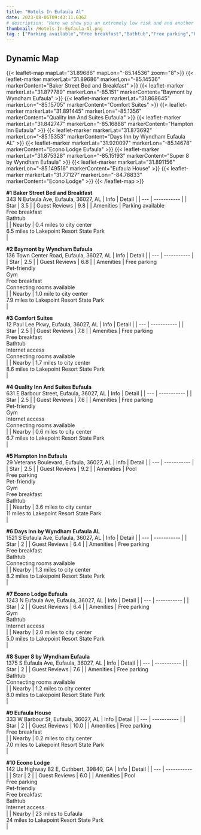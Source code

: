 ```yaml
---
title: "Hotels In Eufaula Al"
date: 2023-08-06T09:43:11.636Z
# description: "Here we show you an extremely low risk and and another medium risk approach to earn passive income "
thumbnail: /Hotels-In-Eufaula-Al.png
tag : ["Parking available","Free breakfast","Bathtub","Free parking","Pet-friendly","Gym","Connecting rooms available","Internet access","Pool"]
---
```


## Dynamic Map
{{< leaflet-map  mapLat="31.89686" mapLon="-85.14536" zoom="8">}}
    {{< leaflet-marker markerLat="31.89686" markerLon="-85.14536" markerContent="Baker Street Bed and Breakfast" >}}
    {{< leaflet-marker markerLat="31.877789" markerLon="-85.151" markerContent="Baymont by Wyndham Eufaula" >}}
    {{< leaflet-marker markerLat="31.868645" markerLon="-85.15705" markerContent="Comfort Suites" >}}
    {{< leaflet-marker markerLat="31.891445" markerLon="-85.1356" markerContent="Quality Inn And Suites Eufaula" >}}
    {{< leaflet-marker markerLat="31.842747" markerLon="-85.16888" markerContent="Hampton Inn Eufaula" >}}
    {{< leaflet-marker markerLat="31.873692" markerLon="-85.15353" markerContent="Days Inn by Wyndham Eufaula AL" >}}
    {{< leaflet-marker markerLat="31.920097" markerLon="-85.14678" markerContent="Econo Lodge Eufaula" >}}
    {{< leaflet-marker markerLat="31.875328" markerLon="-85.15193" markerContent="Super 8 by Wyndham Eufaula" >}}
    {{< leaflet-marker markerLat="31.891156" markerLon="-85.149516" markerContent="Eufaula House" >}}
    {{< leaflet-marker markerLat="31.77127" markerLon="-84.78833" markerContent="Econo Lodge" >}}
{{< /leaflet-map >}}


**#1 Baker Street Bed and Breakfast**<br>343 N Eufaula Ave, Eufaula, 36027, AL
| Info | Detail |
| --- | ----------- |
| Star | 3.5 |
| Guest Reviews | 9.8 |
| Amenities | Parking available<br>Free breakfast<br>Bathtub<br> |
| Nearby | 0.4 miles to city center<br>6.5 miles to Lakepoint Resort State Park<br> |

**#2 Baymont by Wyndham Eufaula**<br>136 Town Center Road, Eufaula, 36027, AL
| Info | Detail |
| --- | ----------- |
| Star | 2.5 |
| Guest Reviews | 6.8 |
| Amenities | Free parking<br>Pet-friendly<br>Gym<br>Free breakfast<br>Connecting rooms available<br> |
| Nearby | 1.0 mile to city center<br>7.9 miles to Lakepoint Resort State Park<br> |

**#3 Comfort Suites**<br>12 Paul Lee Pkwy, Eufaula, 36027, AL
| Info | Detail |
| --- | ----------- |
| Star | 2.5 |
| Guest Reviews | 7.8 |
| Amenities | Free parking<br>Free breakfast<br>Bathtub<br>Internet access<br>Connecting rooms available<br> |
| Nearby | 1.7 miles to city center<br>8.6 miles to Lakepoint Resort State Park<br> |

**#4 Quality Inn And Suites Eufaula**<br>631 E Barbour Street, Eufaula, 36027, AL
| Info | Detail |
| --- | ----------- |
| Star | 2.5 |
| Guest Reviews | 7.6 |
| Amenities | Free parking<br>Pet-friendly<br>Gym<br>Internet access<br>Connecting rooms available<br> |
| Nearby | 0.6 miles to city center<br>6.7 miles to Lakepoint Resort State Park<br> |

**#5 Hampton Inn Eufaula**<br>29 Veterans Boulevard, Eufaula, 36027, AL
| Info | Detail |
| --- | ----------- |
| Star | 2.5 |
| Guest Reviews | 9.2 |
| Amenities | Pool<br>Free parking<br>Pet-friendly<br>Gym<br>Free breakfast<br>Bathtub<br> |
| Nearby | 3.6 miles to city center<br>11 miles to Lakepoint Resort State Park<br> |

**#6 Days Inn by Wyndham Eufaula AL**<br>1521 S Eufaula Ave, Eufaula, 36027, AL
| Info | Detail |
| --- | ----------- |
| Star | 2 |
| Guest Reviews | 6.4 |
| Amenities | Free parking<br>Free breakfast<br>Bathtub<br>Connecting rooms available<br> |
| Nearby | 1.3 miles to city center<br>8.2 miles to Lakepoint Resort State Park<br> |

**#7 Econo Lodge Eufaula**<br>1243 N Eufaula Ave, Eufaula, 36027, AL
| Info | Detail |
| --- | ----------- |
| Star | 2 |
| Guest Reviews | 6.4 |
| Amenities | Free parking<br>Gym<br>Bathtub<br>Internet access<br> |
| Nearby | 2.0 miles to city center<br>5.0 miles to Lakepoint Resort State Park<br> |

**#8 Super 8 by Wyndham Eufaula**<br>1375 S Eufaula Ave, Eufaula, 36027, AL
| Info | Detail |
| --- | ----------- |
| Star | 2 |
| Guest Reviews | 7.6 |
| Amenities | Free parking<br>Bathtub<br>Connecting rooms available<br> |
| Nearby | 1.2 miles to city center<br>8.0 miles to Lakepoint Resort State Park<br> |

**#9 Eufaula House**<br>333 W Barbour St, Eufaula, 36027, AL
| Info | Detail |
| --- | ----------- |
| Star | 2 |
| Guest Reviews | 10.0 |
| Amenities | Free parking<br>Free breakfast<br> |
| Nearby | 0.2 miles to city center<br>7.0 miles to Lakepoint Resort State Park<br> |

**#10 Econo Lodge**<br>142 Us Highway 82 E, Cuthbert, 39840, GA
| Info | Detail |
| --- | ----------- |
| Star | 2 |
| Guest Reviews | 6.0 |
| Amenities | Pool<br>Free parking<br>Pet-friendly<br>Free breakfast<br>Bathtub<br>Internet access<br> |
| Nearby | 23 miles to Eufaula<br>24 miles to Lakepoint Resort State Park<br> |

